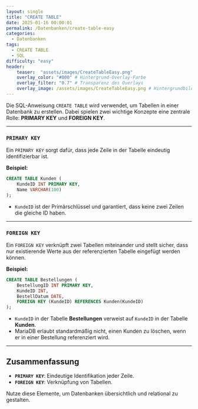 ```yaml
---
layout: single
title: "CREATE TABLE"
date: 2025-01-16 00:00:01
permalink: /Datenbanken/create-table-easy
categories:
  - Datenbanken
tags:
  - CREATE TABLE
  - SQL
difficulty: "easy"
header:
    teaser:  "assets/images/CreateTableEasy.png"
    overlay_color: "#000" # Hintergrund-Overlay-Farbe
    overlay_filter: "0.7" # Transparenz des Overlays
    overlay_image: /assets/images/CreateTableEasy.png # Hintergrundbild
---
```


Die SQL-Anweisung `CREATE TABLE` wird verwendet, um Tabellen in einer Datenbank zu erstellen. Dabei spielen zwei wichtige Konzepte eine zentrale Rolle: **PRIMARY KEY** und **FOREIGN KEY**.

---

### `PRIMARY KEY`
Ein `PRIMARY KEY` sorgt dafür, dass jede Zeile in der Tabelle eindeutig identifizierbar ist.

**Beispiel:**
```sql
CREATE TABLE Kunden (
    KundeID INT PRIMARY KEY,
    Name VARCHAR(100)
);
```
- `KundeID` ist der Primärschlüssel und garantiert, dass keine zwei Zeilen die gleiche ID haben.

---

### `FOREIGN KEY`
Ein `FOREIGN KEY` verknüpft zwei Tabellen miteinander und stellt sicher, dass nur existierende Werte aus der referenzierten Tabelle eingefügt werden können.

**Beispiel:**
```sql
CREATE TABLE Bestellungen (
    BestellungID INT PRIMARY KEY,
    KundeID INT,
    BestellDatum DATE,
    FOREIGN KEY (KundeID) REFERENCES Kunden(KundeID)
);
```
- `KundeID` in der Tabelle **Bestellungen** verweist auf `KundeID` in der Tabelle **Kunden**.
- MariaDB erlaubt standardmäßig nicht, einen Kunden zu löschen, wenn er in einer Bestellung referenziert wird.

---

## Zusammenfassung
- **`PRIMARY KEY`**: Eindeutige Identifikation jeder Zeile.
- **`FOREIGN KEY`**: Verknüpfung von Tabellen.

Nutze diese Elemente, um Datenbanken übersichtlich und relational zu gestalten.

